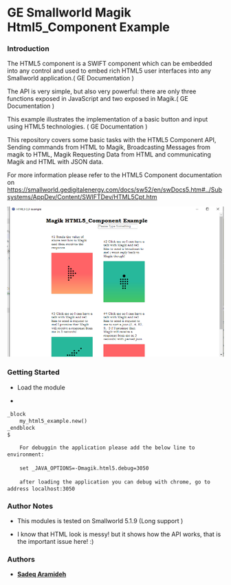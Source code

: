 # GE Smallworld Magik Html5_Component Example 

### Introduction

The HTML5 component is a SWIFT component which can be embedded into any control and used to embed rich HTML5 user interfaces into any Smallworld application.( GE Documentation )

The API is very simple, but also very powerful: there are only three functions exposed in JavaScript and two exposed in Magik.( GE Documentation )


This example illustrates the implementation of a basic button and input using HTML5 technologies. ( GE Documentation )

This repository covers some basic tasks with the HTML5 Component API, Sending commands from HTML to Magik, Broadcasting Messages from magik to HTML, Magik Requesting Data from HTML and communicating Magik and HTML with JSON data.

For more information please refer to the HTML5 Component documentation on https://smallworld.gedigitalenergy.com/docs/sw52/en/swDocs5.htm#../Subsystems/AppDev/Content/SWIFTDev/HTML5Cpt.htm



![](https://github.com/Aramideh/sw_Magik_Html5_Component/blob/master/screenshot.png)


### Getting Started

* Load the module

*
```
_block 
	my_html5_example.new()
_endblock 
$

```



```
	For debuggin the application please add the below line to environment:
	
	set _JAVA_OPTIONS=-Dmagik.html5.debug=3050
	
	after loading the application you can debug with chrome, go to address localhost:3050 
```	



### Author Notes

 * This modules is tested on Smallworld 5.1.9 (Long support )
	
 * I know that HTML look is messy! but it shows how the API works, that is the important issue here! :)



### Authors
* [**Sadeq Aramideh**](https://github.com/Aramideh)

